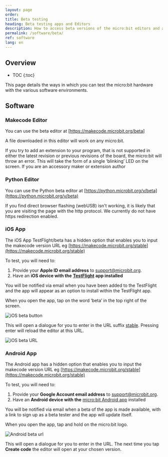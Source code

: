 ```yaml
---
layout: page
order:
title: Beta testing
heading: Beta testing apps and Editors  
description: How to access beta versions of the micro:bit editors and apps
permalink: /software/beta/
ref: software
lang: en
---
```

## Overview

* TOC
{:toc}

This page details the ways in which you can test the micro:bit hardware with the various software environments.

## Software

### Makecode Editor

You can use the beta editor at  [https://makecode.microbit.org/beta]

A file downloaded in this editor will work on any micro:bit.

If you try to add an extension to your program, that is not supported in either the latest revision or previous revisions of the board, the micro:bit will throw an error. This will take the form of a single ‘blinking’ LED on the screen. If you are an accessory maker or extension author




### Python Editor

You can use the Python beta editor at [https://python.microbit.org/v/beta](https://python.microbit.org/v/beta)

If you find direct browser flashing (webUSB) isn't working, it is likely that you are visiting the page with the http protocol. We currently do not have https redirection enabled.

### iOS App

The iOS App TestFlight/beta has a hidden option that enables you to input the makecode version URL eg  [https://makecode.microbit.org/stable](https://makecode.microbit.org/stable)

To test, you will need to:

1. Provide your **Apple ID email address** to support@microbit.org.
2. Have an **iOS device with the** [**TestFlight**](https://testflight.apple.com/) **app installed**

You will be notified via email when you have been added to the TestFlight and the app will appear as an option to install within the TestFlight app.

When you open the app, tap on the word ‘beta’ in the top right of the screen. 

![iOS beta button](/docs/software/assets/ios-beta-button.png)

This will open a dialogue for you to enter in the URL suffix [stable](https://makecode.microbit.org/stable). Pressing enter will reload the editor at this URL.

![iOS beta URL](/docs/software/assets/ios-beta-url.png)

### Android App

The Android app has a hidden option that enables you to input the makecode version URL eg  [https://makecode.microbit.org/stable](https://makecode.microbit.org/stable)

To test, you will need to:

1. Provide your **Google Account email address** to support@microbit.org.
2. Have an **Android device with the** [micro:bit Android app](https://play.google.com/store/apps/details?id=com.samsung.microbit) installed

You will be notified via email when a beta of the app is made available, with a link to sign up as a beta tester and the app will update itself.

When you open the app, tap and hold on the micro:bit logo.

![Android beta url](/docs/software/assets/android-beta-url.png)

This will open a dialogue for you to enter in the URL. The next time you tap **Create code** the editor will open at your chosen version.


